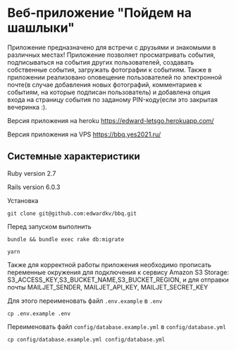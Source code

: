 # Веб-приложение "Пойдем на шашлыки"

Приложение предназначено для встречи с друзьями и знакомыми в различных местах! Приложение позволяет просматривать события, подписываться на события других пользователей, создавать собственные события, загружать фотографии к событиям. Также в приложении реализовано оповещение пользователей по электронной почте(в случае добавления новых фотографий, комментариев к событиям, на которые подписан пользователь) и добавлена опция входа на страницу события по заданому PIN-коду(если это закрытая вечеринка :).

Версия приложения на heroku https://edward-letsgo.herokuapp.com/

Версия приложения на VPS https://bbq.yes2021.ru/

## Системные характеристики
Ruby version 2.7

Rails version 6.0.3

Установка

```
git clone git@github.com:edwardkv/bbq.git
```

Перед запуском выполнить 

```
bundle && bundle exec rake db:migrate

yarn
```

Также для корректной работы приложения необходимо прописать переменные окружения для подключения к сервису Amazon S3 Storage: S3_ACCESS_KEY,S3_BUCKET_NAME,S3_BUCKET_REGION, и для отправки почты  MAILJET_SENDER, MAILJET_API_KEY, MAILJET_SECRET_KEY

Для этого переименовать файл ```.env.example``` в ```.env```

```
cp .env.example .env
```

Переименовать файл ```config/database.example.yml``` в ```config/database.yml``` 

```
cp config/database.example.yml config/database.yml
``` 
